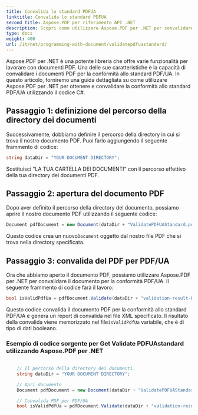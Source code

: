 ```yaml
---
title: Convalida lo standard PDFUA
linktitle: Convalida lo standard PDFUA
second_title: Aspose.PDF per riferimento API .NET
description: Scopri come utilizzare Aspose.PDF per .NET per convalidare lo standard PDF/UA utilizzando il codice C#. Guida passo dopo passo.
type: docs
weight: 400
url: /it/net/programming-with-document/validatepdfuastandard/
---
```

Aspose.PDF per .NET è una potente libreria che offre varie funzionalità per lavorare con documenti PDF. Una delle sue caratteristiche è la capacità di convalidare i documenti PDF per la conformità allo standard PDF/UA. In questo articolo, forniremo una guida dettagliata su come utilizzare Aspose.PDF per .NET per ottenere e convalidare la conformità allo standard PDF/UA utilizzando il codice C#.

## Passaggio 1: definizione del percorso della directory dei documenti

Successivamente, dobbiamo definire il percorso della directory in cui si trova il nostro documento PDF. Puoi farlo aggiungendo il seguente frammento di codice:

```csharp
string dataDir = "YOUR DOCUMENT DIRECTORY";
```

Sostituisci "LA TUA CARTELLA DEI DOCUMENTI" con il percorso effettivo della tua directory dei documenti PDF.

## Passaggio 2: apertura del documento PDF

Dopo aver definito il percorso della directory del documento, possiamo aprire il nostro documento PDF utilizzando il seguente codice:

```csharp
Document pdfDocument = new Document(dataDir + "ValidatePDFUAStandard.pdf");
```

 Questo codice crea un nuovo`Document` oggetto dal nostro file PDF che si trova nella directory specificata.

## Passaggio 3: convalida del PDF per PDF/UA

Ora che abbiamo aperto il documento PDF, possiamo utilizzare Aspose.PDF per .NET per convalidare il documento per la conformità PDF/UA. Il seguente frammento di codice farà il lavoro:

```csharp
bool isValidPdfUa = pdfDocument.Validate(dataDir + "validation-result-UA.xml", PdfFormat.PDF_UA_1);
```

Questo codice convalida il documento PDF per la conformità allo standard PDF/UA e genera un report di convalida nel file XML specificato. Il risultato della convalida viene memorizzato nel file`isValidPdfUa` variabile, che è di tipo di dati booleano.

### Esempio di codice sorgente per Get Validate PDFUAstandard utilizzando Aspose.PDF per .NET

```csharp
           
	// Il percorso della directory dei documenti.
	string dataDir = "YOUR DOCUMENT DIRECTORY";

	// Apri documento
	Document pdfDocument = new Document(dataDir + "ValidatePDFUAStandard.pdf");

	// Convalida PDF per PDF/UA
	bool isValidPdfUa = pdfDocument.Validate(dataDir + "validation-result-UA.xml", PdfFormat.PDF_UA_1);
		   
```
